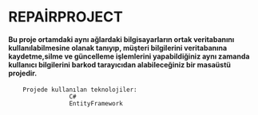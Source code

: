 # REPAİRPROJECT

####	Bu proje  ortamdaki aynı ağlardaki bilgisayarların ortak veritabanını kullanılabilmesine olanak tanıyıp, müşteri bilgilerini veritabanına kaydetme,silme ve güncelleme işlemlerini yapabildiğiniz aynı zamanda kullanıcı bilgilerini barkod tarayıcıdan alabileceğiniz bir masaüstü projedir.
		Projede kullanılan teknolojiler:
                     C#
                     EntityFramework

